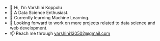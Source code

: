 - 👋 Hi, I’m Varshini Koppolu
- 👀 A Data Science Enthusiast.
- 🌱 Currently learning Machine Learning.
- 💞️ Looking forward to work on more projects related to data science and web development.
- 📫 Reach me through varshini130502@gmail.com

<!---
varshini130502/varshini130502 is a ✨ special ✨ repository because its `README.md` (this file) appears on your GitHub profile.
You can click the Preview link to take a look at your changes.
--->

